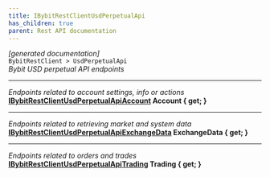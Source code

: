 ```yaml
---
title: IBybitRestClientUsdPerpetualApi
has_children: true
parent: Rest API documentation
---
```

*[generated documentation]*  
`BybitRestClient > UsdPerpetualApi`  
*Bybit USD perpetual API endpoints*
  
***
*Endpoints related to account settings, info or actions*  
**[IBybitRestClientUsdPerpetualApiAccount](IBybitRestClientUsdPerpetualApiAccount.html) Account { get; }**  
***
*Endpoints related to retrieving market and system data*  
**[IBybitRestClientUsdPerpetualApiExchangeData](IBybitRestClientUsdPerpetualApiExchangeData.html) ExchangeData { get; }**  
***
*Endpoints related to orders and trades*  
**[IBybitRestClientUsdPerpetualApiTrading](IBybitRestClientUsdPerpetualApiTrading.html) Trading { get; }**  
